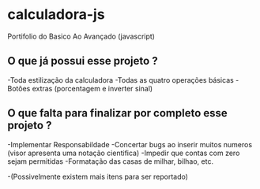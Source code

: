 # calculadora-js
 Portifolio do Basico Ao Avançado (javascript)

## O que já possui esse projeto ?
-Toda estilização da calculadora
-Todas as quatro operações básicas
-Botões extras (porcentagem e inverter sinal)

## O que falta para  finalizar por completo esse projeto ? 
-Implementar Responsabildade
-Concertar bugs ao inserir muitos numeros (visor apresenta uma notação cientifica)
-Impedir que contas com zero sejam permitidas
-Formatação das casas de milhar, bilhao, etc.

-(Possivelmente existem mais itens para ser reportado)